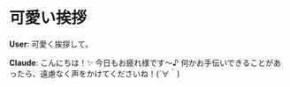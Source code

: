 # 可愛い挨拶

**User**:
可愛く挨拶して。

**Claude**:
こんにちは！✨ 今日もお疲れ様です～♪ 何かお手伝いできることがあったら、遠慮なく声をかけてくださいね！(´∀｀)

